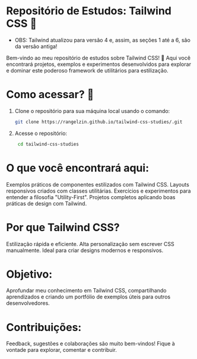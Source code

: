 # Repositório de Estudos: Tailwind CSS 🎨

- OBS: Tailwind atualizou para versão 4 e, assim, as seções 1 até a 6, são da versão antiga!

Bem-vindo ao meu repositório de estudos sobre Tailwind CSS! 🚀 Aqui você encontrará projetos, exemplos e experimentos desenvolvidos para explorar e dominar este poderoso framework de utilitários para estilização.

# Como acessar? 🔗

1. Clone o repositório para sua máquina local usando o comando: 
    ```bash
    git clone https://rangelzin.github.io/tailwind-css-studies/.git
    ```
2. Acesse o repositório:
   ```bash
    cd tailwind-css-studies
    ```

# O que você encontrará aqui:

Exemplos práticos de componentes estilizados com Tailwind CSS.
Layouts responsivos criados com classes utilitárias.
Exercícios e experimentos para entender a filosofia "Utility-First".
Projetos completos aplicando boas práticas de design com Tailwind.

# Por que Tailwind CSS?

Estilização rápida e eficiente.
Alta personalização sem escrever CSS manualmente.
Ideal para criar designs modernos e responsivos.

# Objetivo:
Aprofundar meu conhecimento em Tailwind CSS, compartilhando aprendizados e criando um portfólio de exemplos úteis para outros desenvolvedores.

# Contribuições:
Feedback, sugestões e colaborações são muito bem-vindos! Fique à vontade para explorar, comentar e contribuir.
